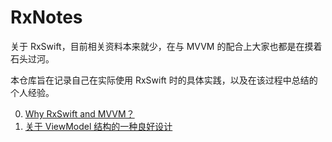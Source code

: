 # RxNotes

关于 RxSwift，目前相关资料本来就少，在与 MVVM 的配合上大家也都是在摸着石头过河。

本仓库旨在记录自己在实际使用 RxSwift 时的具体实践，以及在该过程中总结的个人经验。

00. [Why RxSwift and MVVM？](https://github.com/caiyue1993/RxNotes/blob/master/00-why-rxswift-and-mvvm.md)
01. [关于 ViewModel 结构的一种良好设计](https://github.com/caiyue1993/RxNotes/blob/master/01-the-design-of-view-model.md)
